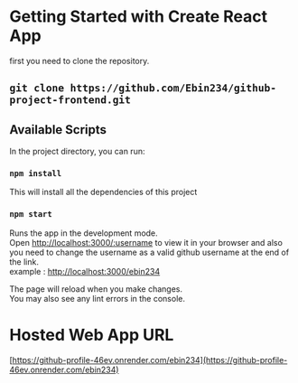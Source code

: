 # Getting Started with Create React App

first you need to clone the repository.

## `git clone https://github.com/Ebin234/github-project-frontend.git`

 

## Available Scripts

In the project directory, you can run:

### `npm install`
 
This will  install all the dependencies of this project

### `npm start`

Runs the app in the development mode.\
Open [http://localhost:3000/:username]() to view it in your browser and also you need to change the username as a valid github username at the end of the link.\
example : [http://localhost:3000/ebin234](http://localhost:3000/ebin234)

The page will reload when you make changes.\
You may also see any lint errors in the console.


# Hosted Web App URL

[https://github-profile-46ev.onrender.com/ebin234](https://github-profile-46ev.onrender.com/ebin234)